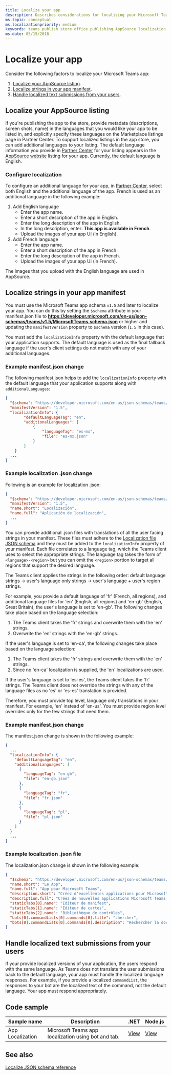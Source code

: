 ```yaml
---
title: Localize your app
description: Describes considerations for localizing your Microsoft Teams app.
ms.topic: conceptual
ms.localizationpriority: medium
keywords: teams publish store office publishing AppSource localization language
ms.date: 05/15/2018
---
```

# Localize your app

Consider the following factors to localize your Microsoft Teams app:

1. [Localize your AppSource listing](#localize-your-appsource-listing).
1. [Localize strings in your app manifest](#localize-strings-in-your-app-manifest). 
1. [Handle localized text submissions from your users](#handle-localized-text-submissions-from-your-users).

## Localize your AppSource listing

If you're publishing the app to the store, provide metadata (descriptions, screen shots, name) in the languages that you would like your app to be listed in, and explicitly specify these languages on the Marketplace listings page in Partner Center. To support localized listings in the app store, you can add additional languages to your listing. The default language information you provide in [Partner Center](/office/dev/store/submit-to-appsource-via-partner-center) for your listing appears in the [AppSource website](https://appsource.microsoft.com/marketplace/apps?product=office%3Bteams&page=1 "AppSource is one place for all your team needs. bring everything together including chats, meetings, calls, files, and tools to enable more productive teamwork.") listing for your app. Currently, the default language is English.

### Configure localization

To configure an additional language for your app, in [Partner Center](/office/dev/store/submit-to-appsource-via-partner-center), select both English and the additional language of the app. French is used as an additional language in the following example:

1. Add English language
    * Enter the app name.
    * Enter a short description of the app in English.
    * Enter the long description of the app in English.
    * In the long description, enter: **This app is available in French**.
    * Upload the images of your app UI (in English).
2. Add French language
    * Enter the app name.
    * Enter a short description of the app in French.
    * Enter the long description of the app in French.
    * Upload the images of your app UI (in French).

The images that you upload with the English language are used in AppSource.

## Localize strings in your app manifest

You must use the Microsoft Teams app schema `v1.5` and later to localize your app. You can do this by setting the `$schema` attribute in your manifest.json file to **https://developer.microsoft.com/en-us/json-schemas/teams/v1.5/MicrosoftTeams.schema.json** or higher and updating the `manifestVersion` property to `$schema` version (`1.5` in this case). 

You must add the `localizationInfo` property with the default language that your application supports. The default language is used as the final fallback language if the user's client settings do not match with any of your additional languages.

### Example manifest.json change

The following manifest.json helps to add the `localizationInfo` property with the default language that your application supports along with `additionalLanguages`:

```json
{
  "$schema": "https://developer.microsoft.com/en-us/json-schemas/teams/v1.5/MicrosoftTeams.schema.json",
  "manifestVersion": "1.5",
  "localizationInfo": {
		"defaultLanguageTag": "en",
		"additionalLanguages": [
			{
				"languageTag": "es-mx",
				"file": "es-mx.json"
			}
		]
	}
  ...
}
```

### Example localization .json change

Following is an example for localization .json:

```json
{
  "$schema": "https://developer.microsoft.com/en-us/json-schemas/teams/v1.5/MicrosoftTeams.Localization.schema.json",
  "manifestVersion": "1.5",
  "name.short": "Localización",
  "name.full": "Aplicación de localización",
  ...
}
```


You can provide additional .json files with translations of all the user facing strings in your manifest. These files must adhere to the [Localization file JSON schema](../../resources/schema/localization-schema.md) and they must be added to the `localizationInfo` property of your manifest. Each file correlates to a language tag, which the Teams client uses to select the appropriate strings. The language tag takes the form of `<language>-<region>` but you can omit the `<region>` portion to target all regions that support the desired language.

The Teams client applies the strings in the following order:
default language strings -> user's language only strings -> user's language + user's region strings.

For example, you provide a default language of 'fr' (French, all regions), and additional language files for 'en' (English, all regions) and 'en-gb' (English, Great Britain), the user's language is set to 'en-gb'. The following changes take place based on the language selection:

1. The Teams client takes the 'fr' strings and overwrite them with the 'en' strings.
1. Overwrite the 'en' strings with the 'en-gb' strings.

If the user's language is set to 'en-ca', the following changes take place based on the language selection: 

1. The Teams client takes the 'fr' strings and overwrite them with the 'en' strings.
1. Since no 'en-ca' localization is supplied, the 'en` localizations are used.

If the user's language is set to 'es-es', the Teams client takes the 'fr' strings. The Teams client does not override the strings with any of the language files as no 'es' or 'es-es' translation is provided.

Therefore, you must provide top level, language only translations in your manifest. For example, 'en' instead of 'en-us'. You must provide region level overrides only for the few strings that need them. 

### Example manifest.json change

The manifest.json change is shown in the following example:

```json
{
  ...
  "localizationInfo": {
    "defaultLanguageTag": "en",
    "additionalLanguages": [
      {
        "languageTag": "en-gb",
        "file": "en-gb.json"
      },
      {
        "languageTag": "fr",
        "file": "fr.json"
      },
      {
        "languageTag": "pl",
        "file": "pl.json"
      }
    ]
  }
  ...
}
```

### Example localization .json file

 The localization.json change is shown in the following example:

```json
{
  "$schema": "https://developer.microsoft.com/en-us/json-schemas/teams/v1.8/MicrosoftTeams.Localization.schema.json",
  "name.short": "Le App",
  "name.full": "App pour Microsoft Teams",
  "description.short": "Créez d'excellentes applications pour Microsoft Teams avec App.",
  "description.full": "Créez de nouvelles applications Microsoft Teams, concevez et prévisualisez des cartes bot, et explorez la documentation avec App.",
  "staticTabs[0].name": "Editeur de manifest",
  "staticTabs[1].name": "Editeur de cartes",
  "staticTabs[2].name": "Bibliothèque de contrôles",
  "bots[0].commandLists[0].commands[0].title": "chercher",
  "bots[0].commandLists[0].commands[0].description": "Rechercher la documentation Teams pertinente"
}
```

## Handle localized text submissions from your users

If your provide localized versions of your application, the users respond with the same language. As Teams does not translate the user submissions back to the default language, your app must handle the localized language responses. For example, if you provide a localized `commandList`, the responses to your bot are the localized text of the command, not the default language. Your app must respond appropriately.

## Code sample

| Sample name | Description | .NET | Node.js |
|-------------|-------------|------|------|
| App Localization | Microsoft Teams app localization using bot and tab. | [View](https://github.com/OfficeDev/Microsoft-Teams-Samples/tree/main/samples/app-localization/csharp) |[View](https://github.com/OfficeDev/Microsoft-Teams-Samples/tree/main/samples/app-localization/nodejs) |

## See also

[Localize JSON schema reference](~/resources/schema/localization-schema.md)
